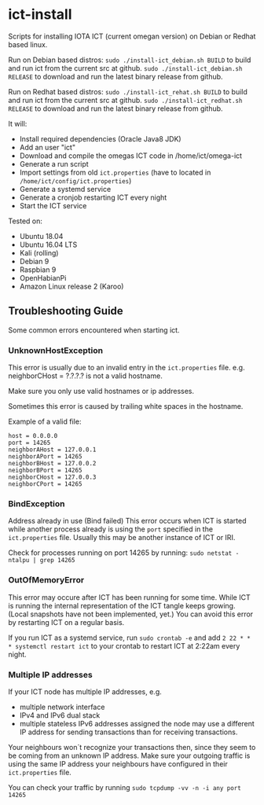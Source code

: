 # ict-install
Scripts for installing IOTA ICT (current omegan version) on Debian or Redhat based linux.

Run on Debian based distros:
`sudo ./install-ict_debian.sh BUILD`
to build and run ict from the current src at github.
`sudo ./install-ict_debian.sh RELEASE`
to download and run the latest binary release from github.

Run on Redhat based distros:
`sudo ./install-ict_rehat.sh BUILD`
to build and run ict from the current src at github.
`sudo ./install-ict_redhat.sh RELEASE`
to download and run the latest binary release from github.


It will:
* Install required dependencies (Oracle Java8 JDK) 
* Add an user "ict"
* Download and compile the omegas ICT code in /home/ict/omega-ict
* Generate a run script
* Import settings from old `ict.properties` (have to located in `/home/ict/config/ict.properties`)
* Generate a systemd service
* Generate a cronjob restarting ICT every night
* Start the ICT service


Tested on:
* Ubuntu 18.04
* Ubuntu 16.04 LTS
* Kali (rolling)
* Debian 9
* Raspbian 9
* OpenHabianPi
* Amazon Linux release 2 (Karoo)

## Troubleshooting Guide

Some common errors encountered when starting ict.

### UnknownHostException

This error is usually due to an invalid entry in the `ict.properties` file.
e.g. neighborCHost = ?.?.?.?
is not a valid hostname.

Make sure you only use valid hostnames or ip addresses.

Sometimes this error is caused by trailing white spaces in the hostname.

Example of a valid file:

```
host = 0.0.0.0
port = 14265
neighborAHost = 127.0.0.1
neighborAPort = 14265
neighborBHost = 127.0.0.2
neighborBPort = 14265
neighborCHost = 127.0.0.3
neighborCPort = 14265
```

### BindException

Address already in use (Bind failed)
This error occurs when ICT is started while another process already is using the `port` specified in the `ict.properties` file.
Usually this may be another instance of ICT or IRI.

Check for processes running on port 14265 by running:
`sudo netstat -ntalpu | grep 14265`

### OutOfMemoryError

This error may occure after ICT has been running for some time.
While ICT is running the internal representation of the ICT tangle keeps growing.
(Local snapshots have not been implemented, yet.)
You can avoid this error by restarting ICT on a regular basis.

If you run ICT as a systemd service, run
`sudo crontab -e`
and add
`2 22 * * * systemctl restart ict`
to your crontab to restart ICT at 2:22am every night.

### Multiple IP addresses

If your ICT node has multiple IP addresses, e.g.
- multiple network interface
- IPv4 and IPv6 dual stack
- multiple stateless IPv6 addresses assigned
the node may use a different IP address for sending transactions than for receiving transactions.

Your neighbours won´t recognize your transactions then, since they seem to be coming from an unknown IP address.
Make sure your outgoing traffic is using the same IP address your neighbours have configured in their `ict.properties` file.

You can check your traffic by running
`sudo tcpdump -vv -n -i any port 14265`



